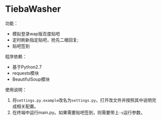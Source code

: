 TiebaWasher
===========

功能：

- 模拟登录wap版百度贴吧
- 定时刷新指定贴吧，抢先二楼回复;
- 贴吧签到

程序依赖：

- 基于Python2.7
- requests模块
- BeautifulSoup模块

使用说明：

1. 将`settings.py.example`改名为`settings.py`，打开改文件并按照其中说明完成相关配置。
2. 在终端中运行main.py。如果需要贴吧签到，则需要带上`-s`运行参数。
